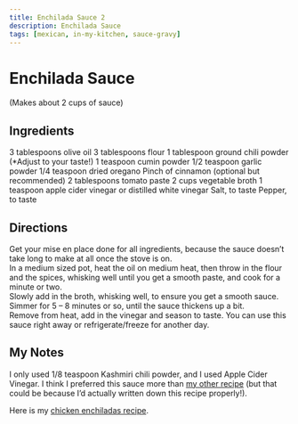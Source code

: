 ```yaml
---
title: Enchilada Sauce 2
description: Enchilada Sauce
tags: [mexican, in-my-kitchen, sauce-gravy]
---
```


# Enchilada Sauce
(Makes about 2 cups of sauce)

## Ingredients
3 tablespoons olive oil
3 tablespoons flour
1 tablespoon ground chili powder (*Adjust to your taste!)
1 teaspoon cumin powder
1/2 teaspoon garlic powder
1/4 teaspoon dried oregano
Pinch of cinnamon (optional but recommended)
2 tablespoons tomato paste
2 cups vegetable broth
1 teaspoon apple cider vinegar or distilled white vinegar
Salt, to taste
Pepper, to taste

## Directions
Get your mise en place done for all ingredients, because the sauce doesn’t take long to make at all once the stove is on.  
In a medium sized pot, heat the oil on medium heat, then throw in the flour and the spices, whisking well until you get a smooth paste, and cook for a minute or two.  
Slowly add in the broth, whisking well, to ensure you get a smooth sauce. Simmer for 5 – 8 minutes or so, until the sauce thickens up a bit.  
Remove from heat, add in the vinegar and season to taste. You can use this sauce right away or refrigerate/freeze for another day.

## My Notes
I only used 1/8 teaspoon Kashmiri chili powder, and I used Apple Cider Vinegar. I think I preferred this sauce more than [my other recipe](enchilada-sauce-1.md) (but that could be because I’d actually written down this recipe properly!).

Here is my [chicken enchiladas recipe](chicken-enchiladas.md).